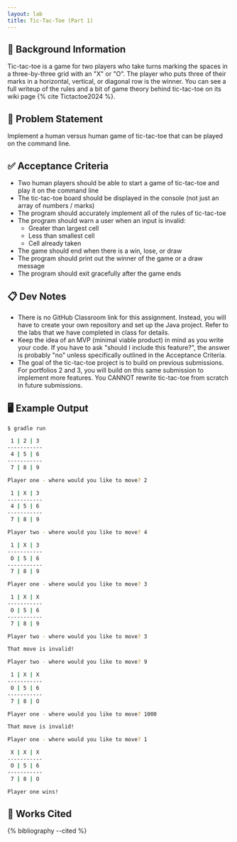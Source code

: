 ```yaml
---
layout: lab
title: Tic-Tac-Toe (Part 1)
---
```


## 🔖 Background Information

Tic-tac-toe is a game for two players who take turns marking the spaces in a three-by-three grid with an "X" or "O". The player who puts three of their marks in a horizontal, vertical, or diagonal row is the winner. You can see a full writeup of the rules and a bit of game theory behind tic-tac-toe on its wiki page {% cite Tictactoe2024 %}.

## 🎯 Problem Statement

Implement a human versus human game of tic-tac-toe that can be played on the command line.

## ✅ Acceptance Criteria

* Two human players should be able to start a game of tic-tac-toe and play it on the command line
* The tic-tac-toe board should be displayed in the console (not just an array of numbers / marks)
* The program should accurately implement all of the rules of tic-tac-toe
* The program should warn a user when an input is invalid:
  * Greater than largest cell
  * Less than smallest cell
  * Cell already taken
* The game should end when there is a win, lose, or draw
* The program should print out the winner of the game or a draw message
* The program should exit gracefully after the game ends

## 📋 Dev Notes

* There is no GitHub Classroom link for this assignment. Instead, you will have to create your own repository and set up the Java project. Refer to the labs that we have completed in class for details.
* Keep the idea of an MVP (minimal viable product) in mind as you write your code. If you have to ask "should I include this feature?", the answer is probably "no" unless specifically outlined in the Acceptance Criteria.
* The goal of the tic-tac-toe project is to build on previous submissions. For portfolios 2 and 3, you will build on this same submission to implement more features. You CANNOT rewrite tic-tac-toe from scratch in future submissions.

## 🖥️ Example Output

```bash
$ gradle run

 1 | 2 | 3
-----------
 4 | 5 | 6
-----------
 7 | 8 | 9

Player one - where would you like to move? 2

 1 | X | 3
-----------
 4 | 5 | 6
-----------
 7 | 8 | 9

Player two - where would you like to move? 4

 1 | X | 3
-----------
 O | 5 | 6
-----------
 7 | 8 | 9

Player one - where would you like to move? 3

 1 | X | X
-----------
 O | 5 | 6
-----------
 7 | 8 | 9

Player two - where would you like to move? 3

That move is invalid!

Player two - where would you like to move? 9

 1 | X | X
-----------
 O | 5 | 6
-----------
 7 | 8 | O

Player one - where would you like to move? 1000

That move is invalid!

Player one - where would you like to move? 1

 X | X | X
-----------
 O | 5 | 6
-----------
 7 | 8 | O

Player one wins!
```

## 📘 Works Cited

{% bibliography --cited %}
